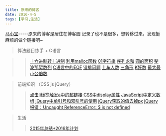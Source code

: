 ```yaml
---
title: 原来的博客
date: 2016-4-5
tags: [学习,生活]
---
```


<style type="text/css">
	#blog{
		width: 100px;
	}	
</style>

<a id="blog" href="http://www.cnblogs.com/maxiaobao/">马小宝</a>-----原来的博客是居住在博客园
记录了也不是很多，想转移过来，发现挺麻烦的做个链接吧~

> 算法题目练手 + C语言

>><a href="http://www.cnblogs.com/maxiaobao/p/5164396.html">十六进制转十进制</a>
<a href="http://www.cnblogs.com/maxiaobao/p/5156743.html">利用malloc函数</a>
<a href="http://www.cnblogs.com/maxiaobao/p/5153243.html">01字符串</a>
<a href="http://www.cnblogs.com/maxiaobao/p/5152225.html">序列求和</a>
<a href="http://www.cnblogs.com/maxiaobao/p/5152196.html">圆的面积</a>
<a href="http://www.cnblogs.com/maxiaobao/p/5152188.html">斐波那契数列</a>
<a href="http://www.cnblogs.com/maxiaobao/p/5147410.html">C语言中的EOF</a>
<a href="http://www.cnblogs.com/maxiaobao/p/5202091.html">错排问题</a>
<a href="http://www.cnblogs.com/maxiaobao/p/5201733.html">上车人数</a>
<a href="http://www.cnblogs.com/maxiaobao/p/5201714.html">三角形</a>
<a href="http://www.cnblogs.com/maxiaobao/p/5178500.html">K好数</a>
<a href="http://www.cnblogs.com/maxiaobao/p/5173900.html">最大最小公倍数</a>

> 前端知识 （CSS js jQuery）
>><a href="http://www.cnblogs.com/maxiaobao/p/5188178.html">点击li标签触发a中的超链接</a>
<a href="http://www.cnblogs.com/maxiaobao/p/5093942.html">CSS中display属性</a>
<a href="http://www.cnblogs.com/maxiaobao/p/5149300.html">JavaScript中定义数组</a>
<a href="http://www.cnblogs.com/maxiaobao/p/5114143.html">jQuery中单引号和双引号的使用</a>
<a href="http://www.cnblogs.com/maxiaobao/p/5137720.html">jQuery获取的值去掉px</a>
<a href="http://www.cnblogs.com/maxiaobao/p/5103837.html">jQuery报错：Uncaught ReferenceError: $ is not defined</a>


> 生活
>><a href="http://www.cnblogs.com/maxiaobao/p/5185535.html">2015年总结+2016年计划</a>

<!--more-->


